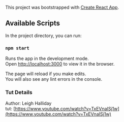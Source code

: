 This project was bootstrapped with [Create React App](https://github.com/facebook/create-react-app).

## Available Scripts

In the project directory, you can run:

### `npm start`

Runs the app in the development mode.<br />
Open [http://localhost:3000](http://localhost:3000) to view it in the browser.

The page will reload if you make edits.<br />
You will also see any lint errors in the console.

### Tut Details

Author: Leigh Halliday <br />
tut: [https://www.youtube.com/watch?v=TxEVnaISj1w](https://www.youtube.com/watch?v=TxEVnaISj1w)